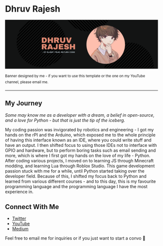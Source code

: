 <h1> Dhruv Rajesh </h1>

<!--Banner + caption -->
<p align="center">
  <img alt="banner" src="/gbanner.png">
</p>
<sup> Banner designed by me - if you want to use this template or the one on my YouTube channel, please email me. </sup>

<hr>

<!--About Me-->
<h2> My Journey </h2>
<p> <i> Some may know me as a developer with a dream, a belief in open-source, and a love for Python - but that is just the tip of the iceberg. </i> </p>
  
<p> My coding passion was invigorated by robotics and engineering - I got my hands on the rPI and the Arduino, which exposed me to the whole principle of having this interface known as an IDE, where you could write stuff and have an output. I then shifted focus to using those IDEs not to interface with GPIO and hardware, but to perform boring tasks such as email sending and more, which is where I first got my hands on the love of my life - Python. After coding various projects, I moved on to learning JS through Minecraft modding, and learning Lua through Roblox Studio. This game development passion stuck with me for a while, until Python started taking over the developer field. Because of this, I shifted my focus back to Python and learned from various different courses - and to this day, this is my favourite programming language and the programming language I have the most experience in. </p>

<!--Socials-->
<h2> Connect With Me </h2>

<ul>
  <li> <a href="https://twitter.com/DhruvDev98"> Twitter </a> </li>
  <li> <a href="https://www.youtube.com/channel/UC8ur-GniTamK9hmb6dXBrpQ"> YouTube </a> </li>
  <li> <a href="https://drvrajesh.medium.com"> Medium </a> </li>
</ul>

Feel free to email me for inquiries or if you just want to start a convo 🥳
